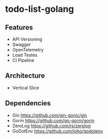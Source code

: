 # todo-list-golang

## Features

* API Versioning
* Swagger
* OpenTelemetry
* Load Testes
* CI Pipeline

## Architecture

* Vertical Slice

## Dependencies

* Gin <https://github.com/gin-gonic/gin>
* Gorm <https://github.com/go-gorm/gorm>
* ZeroLog <https://github.com/rs/zerolog>
* GoDotEnv <https://github.com/joho/godotenv>
